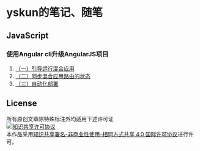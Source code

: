 # yskun的笔记、随笔

## JavaScript
### 使用Angular cli升级AngularJS项目
1. [（一）引导运行混合应用](使用Angular-cli升级AngularJS项目1/doc.md)
2. [（二）同步混合应用路由的状态](使用Angular-cli升级AngularJS项目2/doc.md)
3. [（三）自动化部署](使用Angular-cli升级AngularJS项目2/doc.md)

## License
所有原创文章除特殊标注外均适用下述许可证  
[![知识共享许可协议](https://i.creativecommons.org/l/by-nc-sa/4.0/88x31.png)](http://creativecommons.org/licenses/by-nc-sa/4.0/)  
本作品采用[知识共享署名-非商业性使用-相同方式共享 4.0 国际许可协议](http://creativecommons.org/licenses/by-nc-sa/4.0/)进行许可。